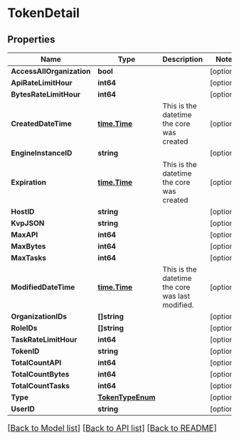 # TokenDetail

## Properties

Name | Type | Description | Notes
------------ | ------------- | ------------- | -------------
**AccessAllOrganization** | **bool** |  | [optional] 
**ApiRateLimitHour** | **int64** |  | [optional] 
**BytesRateLimitHour** | **int64** |  | [optional] 
**CreatedDateTime** | [**time.Time**](time.Time.md) | This is the datetime the core was created | [optional] 
**EngineInstanceID** | **string** |  | [optional] 
**Expiration** | [**time.Time**](time.Time.md) | This is the datetime the core was created | [optional] 
**HostID** | **string** |  | [optional] 
**KvpJSON** | **string** |  | [optional] 
**MaxAPI** | **int64** |  | [optional] 
**MaxBytes** | **int64** |  | [optional] 
**MaxTasks** | **int64** |  | [optional] 
**ModifiedDateTime** | [**time.Time**](time.Time.md) | This is the datetime the core was last modified. | [optional] 
**OrganizationIDs** | **[]string** |  | [optional] 
**RoleIDs** | **[]string** |  | [optional] 
**TaskRateLimitHour** | **int64** |  | [optional] 
**TokenID** | **string** |  | [optional] 
**TotalCountAPI** | **int64** |  | [optional] 
**TotalCountBytes** | **int64** |  | [optional] 
**TotalCountTasks** | **int64** |  | [optional] 
**Type** | [**TokenTypeEnum**](TokenTypeEnum.md) |  | [optional] 
**UserID** | **string** |  | [optional] 

[[Back to Model list]](../README.md#documentation-for-models) [[Back to API list]](../README.md#documentation-for-api-endpoints) [[Back to README]](../README.md)

<style>
     p, ul, ol, li { font-size: 18px !important;}
</style>


